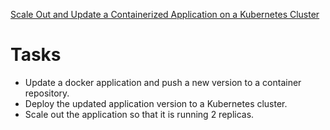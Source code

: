 [Scale Out and Update a Containerized Application on a Kubernetes Cluster](https://www.qwiklabs.com/focuses/1739?parent=catalog)

# Tasks

- Update a docker application and push a new version to a container repository.
- Deploy the updated application version to a Kubernetes cluster.
- Scale out the application so that it is running 2 replicas.